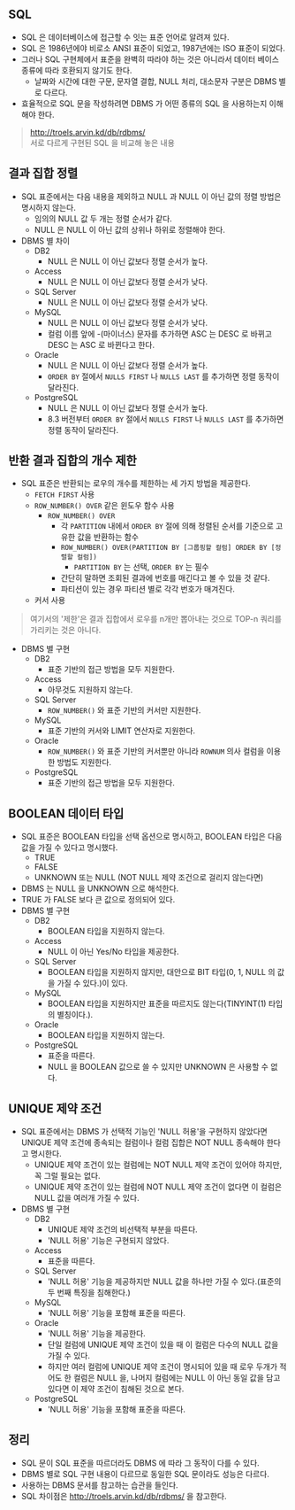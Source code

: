 ## SQL
- SQL 은 데이터베이스에 접근할 수 잇는 표준 언어로 알려져 있다.
- SQL 은 1986년에야 비로소 ANSI 표준이 되었고, 1987년에는 ISO 표준이 되었다.
- 그러나 SQL 구현체에서 표준을 완벽히 따라야 하는 것은 아니라서 데이터 베이스 종류에 따라 호환되지 않기도 한다.
  - 날짜와 시간에 대한 구문, 문자열 결합, NULL 처리, 대소문자 구분은 DBMS 별로 다르다.
- 효율적으로 SQL 문을 작성하려면 DBMS 가 어떤 종류의 SQL 을 사용하는지 이해해야 한다.

> http://troels.arvin.kd/db/rdbms/  
> 서로 다르게 구현된 SQL 을 비교해 놓은 내용

## 결과 집합 정렬
- SQL 표준에서는 다음 내용을 제외하고 NULL 과 NULL 이 아닌 값의 정렬 방법은 명시하지 않는다.
  - 임의의 NULL 값 두 개는 정렬 순서가 같다.
  - NULL 은 NULL 이 아닌 값의 상위나 하위로 정렬해야 한다.
- DBMS 별 차이
  - DB2
    - NULL 은 NULL 이 아닌 값보다 정렬 순서가 높다.
  - Access
    - NULL 은 NULL 이 아닌 값보다 정렬 순서가 낮다.
  - SQL Server
    - NULL 은 NULL 이 아닌 값보다 정렬 순서가 낮다.
  - MySQL
    - NULL 은 NULL 이 아닌 값보다 정렬 순서가 낮다.
    - 컬럼 이름 앞에 -(마이너스) 문자를 추가하면 ASC 는 DESC 로 바뀌고 DESC 는 ASC 로 바뀐다고 한다.
  - Oracle
    - NULL 은 NULL 이 아닌 값보다 정렬 순서가 높다.
    - `ORDER BY` 절에서 `NULLS FIRST` 나 `NULLS LAST` 를 추가하면 정렬 동작이 달라진다.
  - PostgreSQL
    - NULL 은 NULL 이 아닌 값보다 정렬 순서가 높다.
    - 8.3 버전부터 `ORDER BY` 절에서 `NULLS FIRST` 나 `NULLS LAST` 를 추가하면 정렬 동작이 달라진다.

## 반환 결과 집합의 개수 제한
- SQL 표준은 반환되는 로우의 개수를 제한하는 세 가지 방법을 제공한다.
  - `FETCH FIRST` 사용
  - `ROW_NUMBER() OVER` 같은 윈도우 함수 사용
    - `ROW_NUMBER() OVER`
      - 각 `PARTITION` 내에서 `ORDER BY` 절에 의해 정렬된 순서를 기준으로 고유한 값을 반환하는 함수
      - `ROW_NUMBER() OVER(PARTITION BY [그룹핑할 컬럼] ORDER BY [정렬할 컬럼])`
        - `PARTITION BY` 는 선택, `ORDER BY` 는 필수
      - 간단히 말하면 조회된 결과에 번호를 매긴다고 볼 수 있을 것 같다.
      - 파티션이 있는 경우 파티션 별로 각각 번호가 매겨진다.
  - 커서 사용

> 여기서의 '제한'은 결과 집합에서 로우를 n개만 뽑아내는 것으로 TOP-n 쿼리를 가리키는 것은 아니다.

- DBMS 별 구현
  - DB2
    - 표준 기반의 접근 방법을 모두 지원한다.
  - Access
    - 아무것도 지원하지 않는다.
  - SQL Server
    - `ROW_NUMBER()` 와 표준 기반의 커서만 지원한다.
  - MySQL
    - 표준 기반의 커서와 LIMIT 연산자로 지원한다.
  - Oracle
    - `ROW_NUMBER()` 와 표준 기반의 커서뿐만 아니라 `ROWNUM` 의사 컬럼을 이용한 방법도 지원한다.
  - PostgreSQL
    - 표준 기반의 접근 방법을 모두 지원한다.

## BOOLEAN 데이터 타입
- SQL 표준은 BOOLEAN 타입을 선택 옵션으로 명시하고, BOOLEAN 타입은 다음 값을 가질 수 있다고 명시했다.
  - TRUE
  - FALSE
  - UNKNOWN 또는 NULL (NOT NULL 제약 조건으로 걸리지 않는다면)
- DBMS 는 NULL 을 UNKNOWN 으로 해석한다.
- TRUE 가 FALSE 보다 큰 값으로 정의되어 있다.
- DBMS 별 구현
  - DB2
    - BOOLEAN 타입을 지원하지 않는다.
  - Access
    - NULL 이 아닌 Yes/No 타입을 제공한다.
  - SQL Server
    - BOOLEAN 타입을 지원하지 않지만, 대안으로 BIT 타입(0, 1, NULL 의 값을 가질 수 있다.)이 있다.
  - MySQL
    - BOOLEAN 타입을 지원하지만 표준을 따르지도 않는다(TINYINT(1) 타입의 별칭이다.).
  - Oracle
    - BOOLEAN 타입을 지원하지 않는다.
  - PostgreSQL
    - 표준을 따른다.
    - NULL 을 BOOLEAN 값으로 쓸 수 있지만 UNKNOWN 은 사용할 수 없다.

## UNIQUE 제약 조건
- SQL 표준에서는 DBMS 가 선택적 기능인 'NULL 허용'을 구현하지 않았다면 UNIQUE 제약 조건에 종속되는 컬럼이나 컬럼 집합은 NOT NULL 종속해야 한다고 명시한다.
  - UNIQUE 제약 조건이 있는 컬럼에는 NOT NULL 제약 조건이 있어야 하지만, 꼭 그럴 필요는 없다.
  - UNIQUE 제약 조건이 있는 컬럼에 NOT NULL 제약 조건이 없다면 이 컬럼은 NULL 값을 여러개 가질 수 있다.
- DBMS 별 구현
  - DB2
    - UNIQUE 제약 조건의 비선택적 부분을 따른다.
    - 'NULL 허용' 기능은 구현되지 않았다.
  - Access
    - 표준을 따른다.
  - SQL Server
    - 'NULL 허용' 기능을 제공하지만 NULL 값을 하나만 가질 수 있다.(표준의 두 번째 특징을 침해한다.)
  - MySQL
    - 'NULL 허용' 기능을 포함해 표준을 따른다.
  - Oracle
    - 'NULL 허용' 기능을 제공한다.
    - 단일 컬럼에 UNIQUE 제약 조건이 있을 때 이 컬럼은 다수의 NULL 값을 가질 수 있다.
    - 하지만 여러 컬럼에 UNIQUE 제약 조건이 명시되어 있을 때 로우 두개가 적어도 한 컬럼은 NULL 을, 나머지 컬럼에는 NULL 이 아닌 동일 값을 담고 있다면 이 제약 조건이 침해된 것으로 본다.
  - PostgreSQL
    - 'NULL 허용' 기능을 포함해 표준을 따른다.

## 정리
- SQL 문이 SQL 표준을 따르더라도 DBMS 에 따라 그 동작이 다를 수 있다.
- DBMS 별로 SQL 구현 내용이 다르므로 동일한 SQL 문이라도 성능은 다르다.
- 사용하는 DBMS 문서를 참고하는 습관을 들인다.
- SQL 차이점은 http://troels.arvin.kd/db/rdbms/ 을 참고한다.

